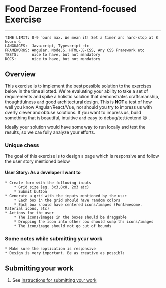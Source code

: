 # Food Darzee Frontend-focused Exercise
___

```
TIME LIMIT: 8-9 hours max. We mean it! Set a timer and hard-stop at 8 hours ⏱
LANGUAGES:  Javascript, Typescript etc
FRAMEWORKS: Angular, NodeJS, HTML-JS-CSS, Any CSS Framework etc
TESTS:      nice to have, but not mandatory
DOCS:       nice to have, but not mandatory
```

## Overview
This exercise is to implement the best possible solution to the exercises below in the time allotted. We're evaluating your ability to take a set of requirements and spike a holistic solution that demonstrates craftsmanship, thoughtfulness and good architectural design. This is **NOT** a test of how well you know Angular/React/Vue, nor should you try to impress us with overly clever and obtuse solutions. If you want to impress us, build something that is beautiful, intuitive and easy to debug/test/extend :smiley: .

Ideally your solution would have some way to run locally and test the results, so we can fully analyze your efforts.

### Unique chess
The goal of this exercise is to design a page which is responsive and follow the user story mentioned below

#### User Story: As a developer I want to

    * Create form with the following inputs
        * Grid size (eg. 3x3,8x8, 2x3 etc)
        * Submit button
    * Generate a grid with the inputs mentioned by the user
        * Each box in the grid should have random colors
        * Each box should have centered icons/images (Fontawesome, Material icons, etc)
    * Actions for the user
        * The icons/images in the boxes should be draggable
        * Dropping the icon into other box should swap the icons/images
        * The icon/image should not go out of bounds

### Some notes while submitting your work

    * Make sure the application is responsive
    * Design is very important. Be as creative as possible

## Submitting your work
1. See [instructions for submitting your work](https://github.com/FoodDarzee/take-home#general-instructions)
